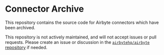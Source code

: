 # Connector Archive  

This repository contains the source code for Airbyte connectors which have been archived.

This repository is not actively maintained, and will not accept issues or pull requests. Please create an issue or discussion in the [`airbytehq/airbyte` repository](https://github.com/airbytehq/airbyte/discussions) if needed.
